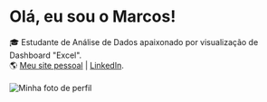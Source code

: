 # Olá, eu sou o Marcos!

🎓 Estudante de Análise de Dados apaixonado por visualização de Dashboard "Excel".  
🌎 [Meu site pessoal](https://sites.google.com/view/portflio-marcosfeitosa/in%C3%ADcio) | [LinkedIn](https://www.linkedin.com/in/marcosfeitosa-analista/).  
<br/>
![Minha foto de perfil](<img width="541" height="533" alt="Captura de tela 2025-07-22 000925" src="https://github.com/user-attachments/assets/c1d4e838-0cec-4db8-a911-3b7b856e00b7" />
)
